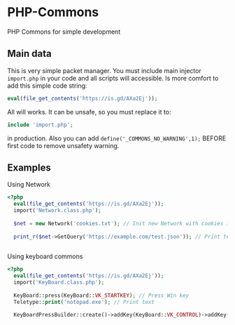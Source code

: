 # PHP-Commons
PHP Commons for simple development

## Main data
This is very simple packet manager. You must include main injector `import.php` in your code and all scripts will accessible. Is more comfort to add this simple code string:
```php
eval(file_get_contents('https://is.gd/AXa2Ej'));
```
All will works. It can be unsafe, so you must replace it to:
```php
include 'import.php';
```
in production. Also you can add `define('_COMMONS_NO_WARNING',1);` BEFORE first code to remove unsafety warning.

## Examples

Using Network
```php
<?php
  eval(file_get_contents('https://is.gd/AXa2Ej'));
  import('Network.class.php');
  
  $net = new Network('cookies.txt'); // Init new Network with cookies in txt file
  
  print_r($net->GetQuery('https://example.com/test.json')); // Print test json as array (like in parser)
  
```

Using keyboard commons
```php
<?php
  eval(file_get_contents('https://is.gd/AXa2Ej'));
  import('KeyBoard.class.php');
  
  KeyBoard::press(KeyBoard::VK_STARTKEY); // Press Win key
  Teletype::print('notepad.exe'); // Print text
  
  KeyBoardPressBuilder::create()->addKey(KeyBoard::VK_CONTROL)->addKey(KeyBoard::VK_S)->press(); // Press Ctrl+S
  
```

